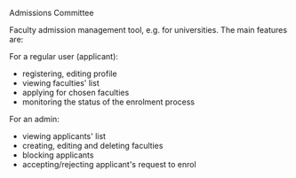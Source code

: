 Admissions Committee

Faculty admission management tool, e.g. for universities. The main features are:

For a regular user (applicant):
- registering, editing profile
- viewing faculties' list
- applying for chosen faculties
- monitoring the status of the enrolment process

For an admin:
- viewing applicants' list
- creating, editing and deleting faculties
- blocking applicants
- accepting/rejecting applicant's request to enrol

